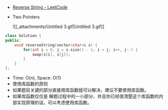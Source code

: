 - [Reverse String - LeetCode](https://leetcode.com/problems/reverse-string/)
- Two Pointers
    
    ![[_attachments/Untitled 3.gif|Untitled 3.gif]]
    

```C++
class Solution {
public:
    void reverseString(vector<char>& s) {
        for(int i = 0, j = s.size() - 1; i < j; i++, j--) {
            swap(s[i], s[j]);
        }
    }
};
```

- Time: O(n), Space: O(1)
- 使用库函数的原则
- 如果题目关键的部分直接用库函数就可以解决，建议不要使用库函数。
- 如果库函数仅仅是 解题过程中的一小部分，并且你已经很清楚这个库函数的内部实现原理的话，可以考虑使用库函数。